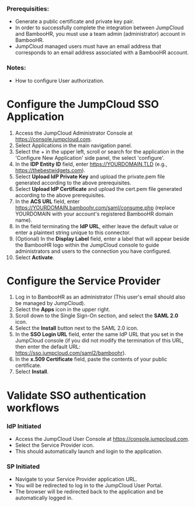 ### Prerequisities:
  * Generate a public certificate and private key pair.
  * In order to successfully complete the integration between JumpCloud and BambooHR, you must use a team admin (administrator) account in BambooHR.
  * JumpCloud managed users must have an email address that corresponds to an email address associated with a BambooHR account.
### Notes:
  * How to configure User authorization.
# Configure the JumpCloud SSO Application
  1. Access the JumpCloud Administrator Console at https://console.jumpcloud.com.
  2. Select Applications in the main navigation panel.
  3. Select the + in the upper left, scroll or search for the application in the 'Configure New Application' side panel, the select
  'configure'.
  4. In the **IDP Entity ID** field, enter https://YOURDOMAIN.TLD (e.g., https://thebestwidgets.com).
  5. Select **Upload IdP Private Key** and upload the private.pem file generated according to the above prerequisites.
  6. Select **Upload IdP Certificate** and upload the cert.pem file generated according to the above prerequisites.
  7. In the **ACS URL** field, enter https://YOURDOMAIN.bamboohr.com/saml/consume.php (replace YOURDOMAIN with your account's registered BambooHR domain name).
  8. In the field terminating the **IdP URL**, either leave the default value or enter a plaintext string unique to this connector.
  9. (Optional) In the **Display Label** field, enter a label that will appear beside the BambooHR logo within the JumpCloud console to guide administrators and users to the connection you have configured.
  10. Select **Activate**.
  
# Configure the Service Provider
  1. Log in to BambooHR as an administrator (This user's email should also be managed by JumpCloud).
  2. Select the **Apps** icon in the upper right.
  3. Scroll down to the Single Sign-On section, and select the **SAML 2.0** icon.
  4. Select the **Install** button next to the SAML 2.0 icon.
  5. In the **SSO Login URL** field, enter the same IdP URL that you set in the JumpCloud console (if you did not modify the termination of this URL, then enter the default URL: https://sso.jumpcloud.com/saml2/bamboohr).
  6. In the **x.509 Certificate** field, paste the contents of your public certificate.
  7. Select **Install**.

# Validate SSO authentication workflows
### IdP Initiated

  * Access the JumpCloud User Console at https://console.jumpcloud.com.
  * Select the Service Provider icon.
  * This should automatically launch and login to the application.
### SP Initiated

  * Navigate to your Service Provider application URL.
  * You will be redirected to log in to the JumpCloud User Portal.
  * The browser will be redirected back to the application and be automatically logged in.
